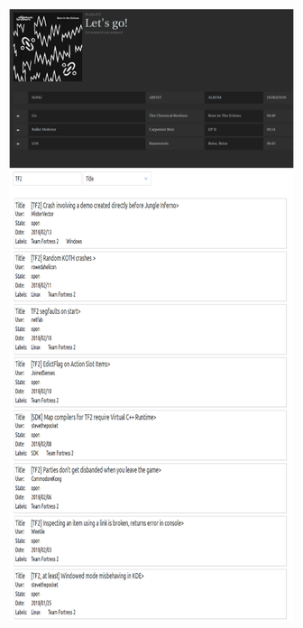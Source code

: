 ![alt text](screenshots/screenshot2.png)
<img src="screenshots/screenshot1.png" width="800" height="800" />
